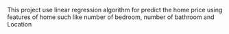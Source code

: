 This project use linear regression algorithm for predict the home price using features of home such like number of bedroom, number of bathroom and Location
